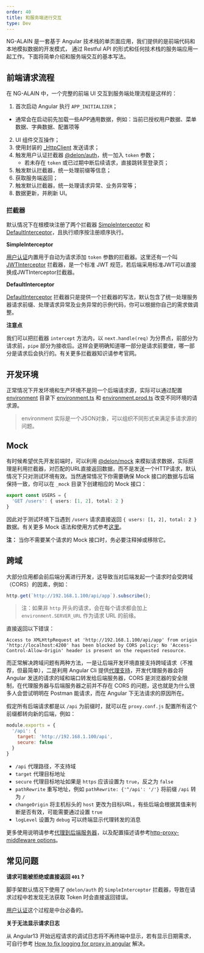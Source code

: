 ```yaml
---
order: 40
title: 和服务端进行交互
type: Dev
---
```


NG-ALAIN 是一套基于 Angular 技术栈的单页面应用，我们提供的是前端代码和本地模拟数据的开发模式，
通过 Restful API 的形式和任何技术栈的服务端应用一起工作。下面将简单介绍和服务端交互的基本写法。

## 前端请求流程

在 NG-ALAIN 中，一个完整的前端 UI 交互到服务端处理流程是这样的：

1. 首次启动 Angular 执行 `APP_INITIALIZER`；
  - 通常会在启动前先加载一些APP通用数据，例如：当前已授权用户数据、菜单数据、字典数据、配置项等
2. UI 组件交互操作；
3. 使用封装的 [_HttpClient](/theme/http) 发送请求；
4. 触发用户认证拦截器 [@delon/auth](/auth/getting-started)，统一加入 `token` 参数；
    - 若未存在 `token` 或已过期中断后续请求，直接跳转至登录页；
5. 触发默认拦截器，统一处理前缀等信息；
6. 获取服务端返回；
7. 触发默认拦截器，统一处理请求异常、业务异常等；
8. 数据更新，并刷新 UI。

### 拦截器

默认情况下在根模块注册了两个拦截器 [SimpleInterceptor](https://github.com/ng-alain/delon/blob/master/packages/auth/token/simple/simple.interceptor.ts) 和 [DefaultInterceptor](https://github.com/ng-alain/ng-alain/blob/master/src/app/core/net/default.interceptor.ts)，且执行顺序按注册顺序执行。

**SimpleInterceptor**

[用户认证](/auth)内置用于自动为请求添加 `token` 参数的拦截器。这里还有一个叫 [JWTInterceptor](https://github.com/ng-alain/delon/blob/master/packages/auth/token/jwt/jwt.interceptor.ts) 拦截器，是一个标准 JWT 规范，若后端采用标准JWT可以直接换成JWTInterceptor拦截器。

**DefaultInterceptor**

[DefaultInterceptor](https://github.com/ng-alain/ng-alain/blob/master/src/app/core/net/default.interceptor.ts) 拦截器只是提供一个拦截器的写法，默认包含了统一处理服务器请求前缀、处理请求异常及业务异常的示例代码，你可以根据你自己的需求做调整。

**注意点**

我们可以把拦截器 `intercept` 方法内，以 `next.handle(req)` 为分界点，前部分为请求前，`pipe` 部分为接收后。这样会更明确知道哪一部分是请求前要做，哪一部分是请求后会执行的。有关更多拦截器知识请参考官网。

## 开发环境

正常情况下开发环境和生产环境不是同一个后端请求源，实际可以通过配置 [environment](https://github.com/ng-alain/ng-alain/tree/master/src/environments) 目录下 [environment.ts](https://github.com/ng-alain/ng-alain/blob/master/src/environments/environment.ts) 和 [environment.prod.ts](https://github.com/ng-alain/ng-alain/blob/master/src/environments/environment.prod.ts) 改变不同环境的请求源。

> environment 实际是一个JSON对象，可以组织不同形式来满足多请求源的问题。

## Mock

有时候希望优先开发前端时，可以利用 [@delon/mock](/mock) 来模拟请求数据，实际原理是利用拦截器，对匹配的URL直接返回数据，而不是发送一个HTTP请求，默认情况下只对测试环境有效。当然通常情况下你需要确保 Mock 接口的数据与后端保持一致，你可以在 `_mock` 目录下创建相应的 Mock 接口：

```ts
export const USERS = {
  'GET /users': { users: [1, 2], total: 2 }
}
```

因此对于测试环境下当遇到 `/users` 请求直接返回 `{ users: [1, 2], total: 2 }` 数据。有关更多 Mock 语法和使用方式参考[这里](/mock)。

**注：** 当你不需要某个请求的 Mock 接口时，务必要注释掉或移除它。

## 跨域

大部分应用都会前后端分离进行开发，这导致当对后端发起一个请求时会受跨域（CORS）的因素，例如：

```ts
http.get(`http://192.168.1.100/api/app`).subscribe();
```

> 注：如果非 `http` 开头的请求，会在每个请求都会加上 `environment.SERVER_URL` 作为请求 URL 的前缘。

直接返回以下错误：

```
Access to XMLHttpRequest at 'http://192.168.1.100/api/app' from origin 'http://localhost:4200' has been blocked by CORS policy: No 'Access-Control-Allow-Origin' header is present on the requested resource.
```

而正常解决跨域问题有两种方法，一是让后端开发环境直接支持跨域请求（不推荐，但最简单），二是利用 Angular Cli 提供[代理支持](https://webpack.js.org/configuration/dev-server/#devserver-proxy)，开发代理服务器会将 Angular 发送的请求的域和端口转发给后端服务器，CORS 是浏览器的安全限制，在代理服务器与后端服务器之前并不存在 CORS 的问题，这也就是为什么很多人会尝试明明在 Postman 能请求，而在 Angular 下无法请求的原因所在。

假定所有后端请求都是以 `/api` 为前缀时，就可以在 `proxy.conf.js` 配置所有这个前缀都转向新的后端，例如：

```js
module.exports = {
  '/api': {
    target: 'http://192.168.1.100/api',
    secure: false
  }
}
```

- `/api` 代理路径，不支持域
- `target` 代理目标地址
- `secure` 代理目标地址如果是 `https` 应该设置为 `true`，反之为 `false`
- `pathRewrite` 重写地址，例如 `pathRewrite: {'^/api': '/'}` 将前缀 `/api` 转为 `/`
- `changeOrigin` 将主机标头的 `host` 更改为目标URL，有些后端会根据其值来判断是否有效，可能需要通过设置 `true`
- `logLevel` 设置为 `debug` 可以终端显示代理转发的消息

更多使用说明请参考[代理到后端服务器](https://angular.cn/guide/build#proxying-to-a-backend-server)，以及配置描述请参考[http-proxy-middleware options](https://github.com/chimurai/http-proxy-middleware#options)。

## 常见问题

**请求可能被拒绝或直接返回 `401` ?**

脚手架默认情况下使用了 `@delon/auth` 的 `SimpleInterceptor` 拦截器，导致在请求过程中若发现无法获取 Token 时会直接返回错误。

[用户认证](/auth)这个过程是中台必备的。

**关于无法显示请求日志**

从 Angular13 开始远程请求的调试日志将不再终端中显示，若有显示日期需求，可自行参考 [How to fix logging for proxy in angular](https://medium.com/@gagandeep.sidhu88/how-to-fix-logging-for-proxy-in-angular-834cf46d437d) 解决。
